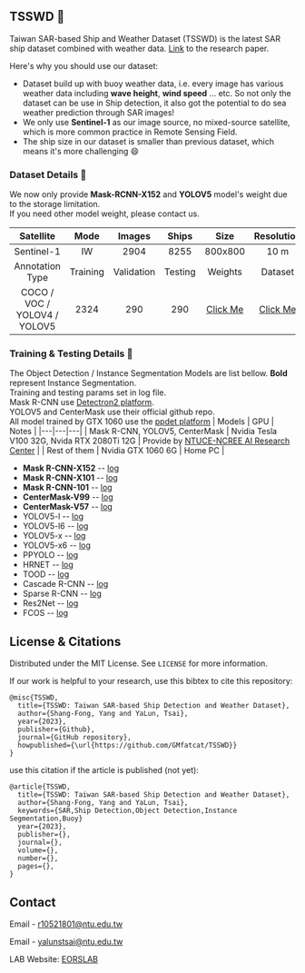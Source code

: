 <!-- ABOUT THE PROJECT -->
## TSSWD :ship:
Taiwan SAR-based Ship and Weather Dataset (TSSWD) is the latest SAR ship dataset combined with weather data. [Link]() to the research paper.

Here's why you should use our dataset:
* Dataset build up with buoy weather data, i.e. every image has various weather data including **wave height**, **wind speed** ... etc. So not only the dataset can be use in Ship detection, it also got the potential to do sea weather prediction through SAR images!
* We only use **Sentinel-1** as our image source, no mixed-source satellite, which is more common practice in Remote Sensing Field.
* The ship size in our dataset is smaller than previous dataset, which means it's more challenging :smile:

### Dataset Details :green_book:

We now only provide **Mask-RCNN-X152** and **YOLOV5** model's weight due to the storage limitation.\
If you need other model weight, please contact us.

|          Satellite          |   Mode   |   Images   |  Ships  |     Size    | Resolution |
|:---------------------------:|:--------:|:----------:|:-------:|:-----------:|:----------:|
|          Sentinel-1         |    IW    |    2904    |   8255  |   800x800   |    10 m    |
|       Annotation Type       | Training | Validation | Testing | Weights |  Dataset |
| COCO / VOC / YOLOV4 / YOLOV5 |   2324   |     290    |   290   | [Click Me](https://drive.google.com/drive/folders/187sgcSEF8eRBL3AuWnMjG7rLgs_O4XIr?usp=sharing)            |   [Click Me](https://drive.google.com/drive/folders/1iJI775r_iQzYK1Po1Hgu_cIgTiuqzVdW?usp=sharing)         |

### Training & Testing Details :muscle:

The Object Detection / Instance Segmentation Models are list bellow. **Bold** represent Instance Segmentation.\
Training and testing params set in log file.\
Mask R-CNN use [Detectron2 platform](https://github.com/facebookresearch/detectron2).\
YOLOV5 and CenterMask use their official github repo.\
All model trained by GTX 1060 use the [ppdet platform](https://github.com/PaddlePaddle/PaddleDetection)
| Models | GPU | Notes |
|---|---|---|
| Mask R-CNN, YOLOV5, CenterMask | Nvidia Tesla V100 32G, Nvida RTX 2080Ti 12G | Provide by [NTUCE-NCREE AI Research Center](http://www.aiengineer.tw/) |
| Rest of them | Nvidia GTX 1060 6G | Home PC |

* **Mask R-CNN-X152** -- [log](/logfile/x152)
* **Mask R-CNN-X101** -- [log](/logfile/x101)
* **Mask R-CNN-101** -- [log](/logfile/r101)
* **CenterMask-V99** -- [log](/logfile/v99)
* **CenterMask-V57** -- [log](/logfile/v57)
* YOLOV5-l -- [log](/logfile/yolov5-l)
* YOLOV5-l6 -- [log](/logfile/yolov5-l6)
* YOLOV5-x -- [log](/logfile/yolov5-x)
* YOLOV5-x6 -- [log](/logfile/yolov5-x6)
* PPYOLO -- [log](/logfile/ppyolo)
* HRNET -- [log](/logfile/hrnet)
* TOOD -- [log](/logfile/tood)
* Cascade R-CNN -- [log](/logfile/cascade-rcnn)
* Sparse R-CNN -- [log](/logfile/sparse-rcnn)
* Res2Net -- [log](/logfile/res2net)
* FCOS -- [log](/logfile/fcos)

<!-- LICENSE -->
## License & Citations

Distributed under the MIT License. See `LICENSE` for more information.    

If our work is helpful to your research, use this bibtex to cite this repository:
```
@misc{TSSWD,
  title={TSSWD: Taiwan SAR-based Ship Detection and Weather Dataset},
  author={Shang-Fong, Yang and YaLun, Tsai},
  year={2023},
  publisher={Github},
  journal={GitHub repository},
  howpublished={\url{https://github.com/GMfatcat/TSSWD}}
}
```

use this citation if the article is published (not yet):
```
@article{TSSWD,
  title={TSSWD: Taiwan SAR-based Ship Detection and Weather Dataset},
  author={Shang-Fong, Yang and YaLun, Tsai},
  keywords={SAR,Ship Detection,Object Detection,Instance Segmentation,Buoy}
  year={2023},
  publisher={},
  journal={},
  volume={},
  number={},
  pages={},
}
```

<!-- CONTACT -->
## Contact

Email - r10521801@ntu.edu.tw   

Email - yalunstsai@ntu.edu.tw  

LAB Website: [EORSLAB](https://yalunstsai.wixsite.com/eorslab-ntu)
